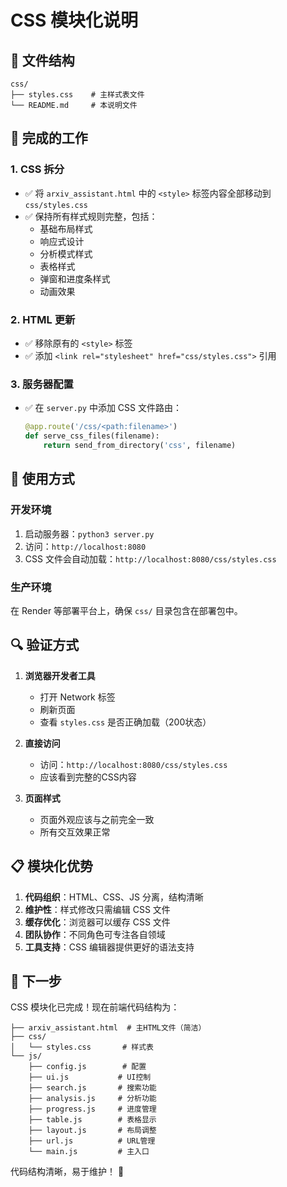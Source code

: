 # CSS 模块化说明

## 📁 文件结构
```
css/
├── styles.css    # 主样式表文件
└── README.md     # 本说明文件
```

## 🔧 完成的工作

### 1. CSS 拆分
- ✅ 将 `arxiv_assistant.html` 中的 `<style>` 标签内容全部移动到 `css/styles.css`
- ✅ 保持所有样式规则完整，包括：
  - 基础布局样式
  - 响应式设计
  - 分析模式样式
  - 表格样式
  - 弹窗和进度条样式
  - 动画效果

### 2. HTML 更新
- ✅ 移除原有的 `<style>` 标签
- ✅ 添加 `<link rel="stylesheet" href="css/styles.css">` 引用

### 3. 服务器配置
- ✅ 在 `server.py` 中添加 CSS 文件路由：
  ```python
  @app.route('/css/<path:filename>')
  def serve_css_files(filename):
      return send_from_directory('css', filename)
  ```

## 🎯 使用方式

### 开发环境
1. 启动服务器：`python3 server.py`
2. 访问：`http://localhost:8080`
3. CSS 文件会自动加载：`http://localhost:8080/css/styles.css`

### 生产环境
在 Render 等部署平台上，确保 `css/` 目录包含在部署包中。

## 🔍 验证方式

1. **浏览器开发者工具**
   - 打开 Network 标签
   - 刷新页面
   - 查看 `styles.css` 是否正确加载（200状态）

2. **直接访问**
   - 访问：`http://localhost:8080/css/styles.css`
   - 应该看到完整的CSS内容

3. **页面样式**
   - 页面外观应该与之前完全一致
   - 所有交互效果正常

## 📋 模块化优势

1. **代码组织**：HTML、CSS、JS 分离，结构清晰
2. **维护性**：样式修改只需编辑 CSS 文件
3. **缓存优化**：浏览器可以缓存 CSS 文件
4. **团队协作**：不同角色可专注各自领域
5. **工具支持**：CSS 编辑器提供更好的语法支持

## 🚀 下一步

CSS 模块化已完成！现在前端代码结构为：
```
├── arxiv_assistant.html  # 主HTML文件（简洁）
├── css/
│   └── styles.css       # 样式表
└── js/
    ├── config.js        # 配置
    ├── ui.js           # UI控制
    ├── search.js       # 搜索功能
    ├── analysis.js     # 分析功能
    ├── progress.js     # 进度管理
    ├── table.js        # 表格显示
    ├── layout.js       # 布局调整
    ├── url.js          # URL管理
    └── main.js         # 主入口
```

代码结构清晰，易于维护！ 🎉